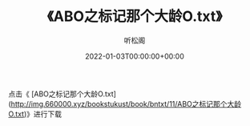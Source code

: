 ﻿---
title:  《ABO之标记那个大龄O.txt》
date:   2022-01-03T00:00:00+00:00
author: 听松阁
layout: post
permalink: /ABO之标记那个大龄O/
categories: 小说
tags: [小说]
---

点击《 [ABO之标记那个大龄O.txt](<a href="http://img.660000.xyz/bookstukust/book/bntxt/11/ABO" target=_blank>http://img.660000.xyz/bookstukust/book/bntxt/11/ABO之标记那个大龄O.txt)》进行下载